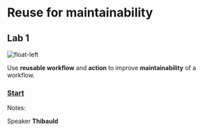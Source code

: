  <!-- .slide: class="exercice" -->

# Reuse for maintainability

## Lab 1

![float-left](./assets/images/reuse-lab1-maintainability.png)

Use **reusable workflow** and **action** to improve **maintainability** of a workflow.

### [Start](https://github.com/sfeir-open-source/sfeir-school-github-action-dev/tree/main/steps/40-reuse-lab1-maintainability)

Notes:

Speaker **Thibauld**
